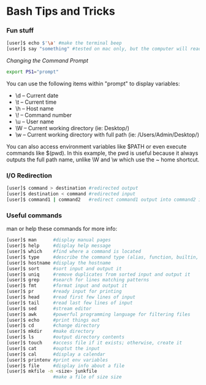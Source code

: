 # Bash Tips and Tricks

### Fun stuff
```bash
[user]$ echo $'\a' #make the terminal beep
[user]$ say "something" #tested on mac only, but the computer will read text to you
```
_Changing the Command Prompt_
```bash
export PS1="prompt"
```
You can use the following items within "prompt" to display variables:
* \d – Current date
* \t – Current time
* \h – Host name
* \\! – Command number
* \u – User name
* \W – Current working directory (ie: Desktop/)
* \w – Current working directory with full path (ie: /Users/Admin/Desktop/)

You can also access environment variables like $PATH or even execute commands like $(pwd). In this example, the pwd is useful because it always outputs the full path name, unlike \W and \w which use the ~ home shortcut.

### I/O Redirection
```bash
[user]$ command > destination #redirected output
[user]$ destination < command #redirected input
[user]$ command1 | command2   #redirect command1 output into command2 input
```

### Useful commands
man or help these commands for more info:
```bash
[user]$ man      #display manual pages
[user]$ help     #display help message
[user]$ which    #find where a command is located
[user]$ type     #describe the command type (alias, function, builtin, etc.)
[user]$ hostname #display the hostname
[user]$ sort     #sort input and output it
[user]$ uniq     #remove duplicates from sorted input and output it
[user]$ grep     #search for lines matching patterns
[user]$ fmt      #format input and output it
[user]$ pr       #ready input for printing
[user]$ head     #read first few lines of input
[user]$ tail     #read last few lines of input
[user]$ sed      #stream editor
[user]$ awk      #powerful programming language for filtering files
[user]$ echo     #print things out
[user]$ cd       #change directory
[user]$ mkdir    #make directory
[user]$ ls       #output directory contents
[user]$ touch    #access file if it exists; otherwise, create it
[user]$ cat      #ouptut the input
[user]$ cal      #display a calendar
[user]$ printenv #print env variables
[user]$ file     #display info about a file
[user]$ mkfile -n <size> junkfile
                 #make a file of size size
```
